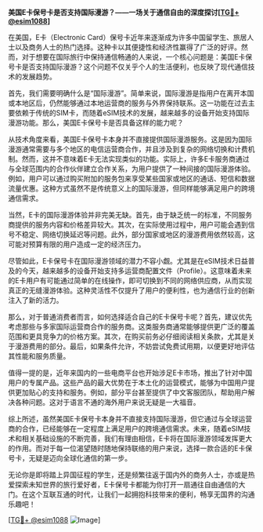 **美国E卡保号卡是否支持国际漫游？——一场关于通信自由的深度探讨[[TG💪+ @esim1088](https://t.me/s/esim1088)]**

在美国，E卡（Electronic Card）保号卡近年来逐渐成为许多中国留学生、旅居人士以及商务人士的热门选择。这种卡以其便捷性和经济性赢得了广泛的好评。然而，对于想要在国际旅行中保持通信畅通的人来说，一个核心问题是：美国E卡保号卡是否支持国际漫游？这个问题不仅关乎个人的生活便利，也反映了现代通信技术的发展趋势。

首先，我们需要明确什么是“国际漫游”。简单来说，国际漫游是指用户在离开本国或本地区后，仍然能够通过本地运营商的服务与外界保持联系。这一功能在过去主要依赖于传统的SIM卡，而随着eSIM技术的发展，越来越多的设备开始支持国际漫游功能。那么，美国E卡保号卡是否具备这样的能力呢？

从技术角度来看，美国E卡保号卡本身并不直接提供国际漫游服务。这是因为国际漫游通常需要与多个地区的电信运营商合作，并且涉及到复杂的网络切换和计费机制。然而，这并不意味着E卡无法实现类似的功能。实际上，许多E卡服务商通过与全球范围内的合作伙伴建立合作关系，为用户提供了一种间接的国际漫游体验。例如，用户可以通过购买附加的服务包来享受某些国家或地区的通话、短信和数据流量优惠。这种方式虽然不是传统意义上的国际漫游，但同样能够满足用户的跨境通信需求。

当然，E卡的国际漫游体验并非完美无缺。首先，由于缺乏统一的标准，不同服务商提供的服务内容和价格差异较大。其次，在实际使用过程中，用户可能会遇到信号不稳定、网络切换延迟等问题。此外，部分国家或地区的漫游费用依然较高，这可能对预算有限的用户造成一定的经济压力。

尽管如此，E卡保号卡在国际漫游领域的潜力不容小觑。尤其是在eSIM技术日益普及的今天，越来越多的设备开始支持多运营商配置文件（Profile）。这意味着未来的E卡用户有可能通过简单的在线操作，即可切换到不同的网络供应商，从而实现真正的无缝漫游体验。这种灵活性不仅提升了用户的便利性，也为通信行业的创新注入了新的活力。

那么，对于普通消费者而言，如何选择适合自己的E卡保号卡呢？首先，建议优先考虑那些与多家国际运营商合作的服务商。这类服务商通常能够提供更广泛的覆盖范围和更具竞争力的价格方案。其次，在购买前务必仔细阅读相关条款，尤其是关于漫游费用的部分。最后，如果条件允许，不妨尝试免费试用期，以便更好地评估其性能和服务质量。

值得一提的是，近年来国内的一些电商平台也开始涉足E卡市场，推出了针对中国用户的专属产品。这些产品的最大优势在于本土化的运营模式，能够为中国用户提供更加贴心的支持和服务。例如，部分平台甚至提供了中文客服团队，帮助用户解决各种问题。这对于语言不通的海外用户来说无疑是一大福音。

综上所述，虽然美国E卡保号卡本身并不直接支持国际漫游，但它通过与全球运营商的合作，已经能够在一定程度上满足用户的跨境通信需求。未来，随着eSIM技术和相关基础设施的不断完善，我们有理由相信，E卡将在国际漫游领域发挥更大的作用。而对于每一位渴望随时随地保持联络的用户来说，选择一款合适的E卡保号卡，无疑是迈向全球化通信的第一步。

无论你是即将踏上异国征程的学生，还是频繁往返于国内外的商务人士，亦或是热爱探索未知世界的旅行爱好者，E卡保号卡都能为你打开一扇通往自由通信的大门。在这个互联互通的时代，让我们一起拥抱科技带来的便利，畅享无国界的沟通乐趣吧！

[[TG💪+ @esim1088](https://t.me/s/esim1088) ![Image](https://i.postimg.cc/4NQfJmqS/Snipaste-2025-05-13-00-14-12.png)]